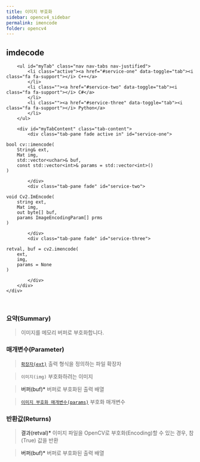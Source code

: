 ```yaml
---
title: 이미지 부호화
sidebar: opencv4_sidebar
permalink: imencode
folder: opencv4
---
```


<div class="row">
    <div class="col-lg-12">
        <h2 class="page-header">imdecode</h2>
    </div>
    <div class="col-lg-12">

        <ul id="myTab" class="nav nav-tabs nav-justified">
            <li class="active"><a href="#service-one" data-toggle="tab"><i class="fa fa-support"></i> C++</a>
            </li>
            <li class=""><a href="#service-two" data-toggle="tab"><i class="fa fa-support"></i> C#</a>
            </li>
            <li class=""><a href="#service-three" data-toggle="tab"><i class="fa fa-support"></i> Python</a>
            </li>
        </ul>

        <div id="myTabContent" class="tab-content">
            <div class="tab-pane fade active in" id="service-one">
<pre class="prettyprint"><code class="language-cpp">bool cv::imencode(
    String& ext,
    Mat img,
    std::vector&lt;uchar&gt;& buf,
    const std::vector&lt;int&gt;& params = std::vector&lt;int&gt;() 
)</code></pre>
            </div>
            <div class="tab-pane fade" id="service-two">
<pre class="prettyprint"><code class="language-cs">void Cv2.ImEncode(
    string ext,
    Mat img,
    out byte[] buf,
    params ImageEncodingParam[] prms
)</code></pre>
            </div>
            <div class="tab-pane fade" id="service-three">
<pre class="prettyprint"><code class="language-py">retval, buf = cv2.imencode(
    ext,
    img,
    params = None
)</code></pre>
            </div>
        </div>
    </div>
</div>

<br>

### 요약(Summary)

> 이미지를 메모리 버퍼로 부호화합니다.

### 매개변수(Parameter)

> [`확장자(ext)`](imageExt) 출력 형식을 정의하는 파일 확장자

> `이미지(img)` 부호화하려는 이미지

> <a data-toggle="tooltip" data-original-title="{{site.data.glossary.only_C_CS}}">버퍼(buf)*</a> 버퍼로 부호화된 출력 배열

> [`이미지 부호화 매개변수(params)`](imageEncodingParam) 부호화 매개변수

### 반환값(Returns)

> <a data-toggle="tooltip" data-original-title="{{site.data.glossary.only_C_Python}}">결과(retval)*</a> 이미지 파일을 OpenCV로 부호화(Encoding)할 수 있는 경우, 참(True) 값을 반환

> <a data-toggle="tooltip" data-original-title="{{site.data.glossary.only_Python}}">버퍼(buf)*</a> 버퍼로 부호화된 출력 배열